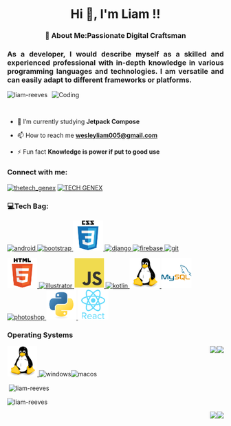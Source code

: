 <h1 align="center">Hi 👋, I'm Liam !!</h1>
<h3 align="center">💫 About Me:Passionate Digital Craftsman  </h3>
<h3 align ="justify"> As a developer, I would describe myself as a skilled and experienced professional with in-depth knowledge in various programming languages and technologies. 
  I am versatile and can easily adapt to different frameworks or platforms.
</h3>
<img align="right" alt="Coding" width="400" src="https://i.pinimg.com/originals/f1/e7/34/f1e734f9cade86fe737a9aa404ad5677.gif">
<p align="left"> <img src="https://komarev.com/ghpvc/?username=liam-reeves&label=Profile%20views&color=0e75b6&style=flat" alt="liam-reeves" /> </p>

<p align="left"> <a href="https://twitter.com/" target="blank"><img src="https://img.shields.io/twitter/follow/?logo=twitter&style=for-the-badge" alt="" /></a> </p>

- 🔭 I’m currently studying **Jetpack Compose**

- 📫 How to reach me **wesleyliam005@gmail.com**

- ⚡ Fun fact **Knowledge is power if put to good use**

<h3 align="left">Connect with me:</h3>
<p align="left">
<a href="https://instagram.com/thetech_genex" target="blank"><img align="center" src="https://raw.githubusercontent.com/rahuldkjain/github-profile-readme-generator/master/src/images/icons/Social/instagram.svg" alt="thetech_genex" height="30" width="40" /></a>
<a href="https://www.youtube.com/channel/UCeN66r2Rz6UeMGx6Y0nxVeA" target="blank"><img align="center" src="https://raw.githubusercontent.com/rahuldkjain/github-profile-readme-generator/master/src/images/icons/Social/youtube.svg" alt="TECH GENEX" height="30" width="40" /></a>
</p>

<h3 align="left">💻Tech Bag:</h3>
<p align="left"> <a href="https://developer.android.com" target="_blank" rel="noreferrer"> <img src="https://github.com/Liam-Reeves/Liam-Reeves/assets/137655583/1c297048-daaf-4c6d-8226-fd5f7dbc357e" alt="android" width="80" height="80"/> </a> <a href="https://getbootstrap.com" target="_blank" rel="noreferrer"> <img src="https://github.com/Liam-Reeves/Liam-Reeves/assets/137655583/133ea1c3-6b99-4b71-8584-4e01789dbe8b" alt="bootstrap" width="70" height="70"/> </a> <a href="https://www.w3schools.com/css/" target="_blank" rel="noreferrer"> <img src="https://raw.githubusercontent.com/devicons/devicon/master/icons/css3/css3-original-wordmark.svg" alt="css3" width="70" height="70"/> </a> <a href="https://www.djangoproject.com/" target="_blank" rel="noreferrer"> <img src="https://cdn.worldvectorlogo.com/logos/django.svg" alt="django" width="70" height="70"/> </a> <a href="https://firebase.google.com/" target="_blank" rel="noreferrer"> <img src="https://www.vectorlogo.zone/logos/firebase/firebase-icon.svg" alt="firebase" width="70" height="70"/> </a> <a href="https://git-scm.com/" target="_blank" rel="noreferrer"> <img src="https://www.vectorlogo.zone/logos/git-scm/git-scm-icon.svg" alt="git" width="70" height="70"/> </a> </p>
<p><a href="https://www.w3.org/html/" target="_blank" rel="noreferrer"> <img src="https://raw.githubusercontent.com/devicons/devicon/master/icons/html5/html5-original-wordmark.svg" alt="html5" width="70" height="70"/> </a> <a href="https://www.adobe.com/in/products/illustrator.html" target="_blank" rel="noreferrer"> <img src="https://www.vectorlogo.zone/logos/adobe_illustrator/adobe_illustrator-icon.svg" alt="illustrator" width="70" height="70"/> </a> <a href="https://developer.mozilla.org/en-US/docs/Web/JavaScript" target="_blank" rel="noreferrer"> <img src="https://raw.githubusercontent.com/devicons/devicon/master/icons/javascript/javascript-original.svg" alt="javascript" width="70" height="70"/> </a> <a href="https://kotlinlang.org" target="_blank" rel="noreferrer"> <img src="https://www.vectorlogo.zone/logos/kotlinlang/kotlinlang-icon.svg" alt="kotlin" width="70" height="70"/> </a> <a href="https://www.linux.org/" target="_blank" rel="noreferrer"> <img src="https://raw.githubusercontent.com/devicons/devicon/master/icons/linux/linux-original.svg" alt="linux" width="70" height="70"/> </a> <a href="https://www.mysql.com/" target="_blank" rel="noreferrer"> <img src="https://raw.githubusercontent.com/devicons/devicon/master/icons/mysql/mysql-original-wordmark.svg" alt="mysql" width="70" height="70"/> </a> <a href="https://www.photoshop.com/en" target="_blank" rel="noreferrer"> <img src="https://github.com/Liam-Reeves/Liam-Reeves/assets/137655583/1471597c-3271-4f6c-bd63-4678feb5cd66" alt="photoshop" width="70" height="70"/> </a> <a href="https://www.python.org" target="_blank" rel="noreferrer"> <img src="https://raw.githubusercontent.com/devicons/devicon/master/icons/python/python-original.svg" alt="python" width="70" height="70"/> </a> <a href="https://reactjs.org/" target="_blank" rel="noreferrer"> <img src="https://raw.githubusercontent.com/devicons/devicon/master/icons/react/react-original-wordmark.svg" alt="react" width="70" height="70"/> </a></p>

<h3>Operating Systems</h3>
<p><a href="https://www.linux.org/" target="_blank" rel="noreferrer"> <img src="https://raw.githubusercontent.com/devicons/devicon/master/icons/linux/linux-original.svg" alt="linux" width="70" height="70"/> </a> <img src="https://github.com/Liam-Reeves/Liam-Reeves/assets/137655583/0c755ad5-3466-4ac6-b278-9640b0408ccf" alt="windows" width="70" height="70"/><img src="https://github.com/Liam-Reeves/Liam-Reeves/assets/137655583/0106bd02-2901-4320-808c-2e5c4a9dddfa" alt="macos" width="70" height="70</p>



<p><img align="left" src="https://github-readme-stats.vercel.app/api?username=anuraghazra&show_icons=true&theme=radical)" alt="liam-reeves" />
    <img align="right" src ="https://github-readme-stats.vercel.app/api/top-langs/?username=Liam-Reeves & https://github.com/Liam-Reeves/github-readme-stats"/> 
    <img  align="right" src ="https://github-readme-stats.vercel.app/api/top-langs/?username=Liam-Reeves&size_weight=0.5&count_weight=0.5"/>
</p>

<p>&nbsp;<img align="center" src="https://github-readme-stats.vercel.app/api?username=liam-reeves&show_icons=true&locale=en" alt="liam-reeves" /></p>

<p><img align="center" src="https://github-readme-streak-stats.herokuapp.com/?user=liam-reeves&" alt="liam-reeves" /></p>

  <img align="right" src ="https://github-readme-stats.vercel.app/api/top-langs/?username=Liam-Reeves & https://github.com/Liam-Reeves/github-readme-stats"/> 
  <img  align="right" src ="https://github-readme-stats.vercel.app/api/top-langs/?username=Liam-Reeves&size_weight=0.5&count_weight=0.5"/>
  




